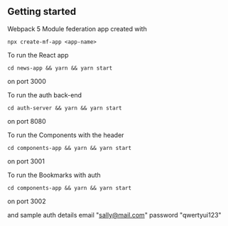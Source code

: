 ## Getting started
Webpack 5 Module federation app created with

```
npx create-mf-app <app-name>
```

To run the React app

```
cd news-app && yarn && yarn start

```
on port 3000


To run the auth back-end

```
cd auth-server && yarn && yarn start

```
on port 8080

To run the Components with the header

```
cd components-app && yarn && yarn start

```
on port 3001

To run the Bookmarks with auth

```
cd components-app && yarn && yarn start

```
on port 3002

and sample auth details
email "sally@mail.com"
password "qwertyui123"